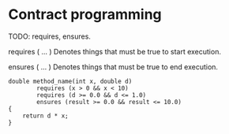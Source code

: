 

Contract programming
====================

TODO: requires, ensures.

requires ( ... ) Denotes things that must be true to start execution.

ensures ( ... ) Denotes things that must be true to end execution.

```vala
double method_name(int x, double d)
        requires (x > 0 && x < 10)
        requires (d >= 0.0 && d <= 1.0)
        ensures (result >= 0.0 && result <= 10.0)
{
    return d * x;
}
```